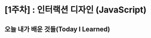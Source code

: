 # [1주차] : 인터랙션 디자인 (JavaScript)
오늘 내가 배운 것들(Today I Learned)   
---------------------------------------
